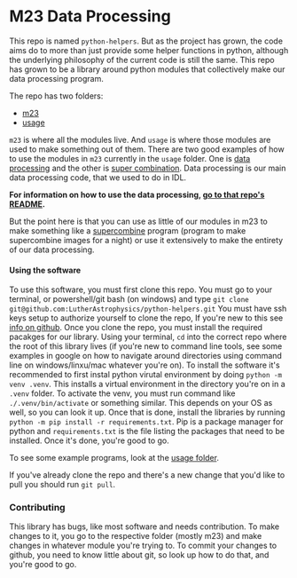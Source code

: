 # M23 Data Processing

This repo is named `python-helpers`. But as the project has grown, the
code aims do to more than just provide some helper functions in
python, although the underlying philosophy of the current code is
still the same. This repo has grown to be a library around python
modules that collectively make our data processing program.

The repo has two folders: 
* [m23](./m23)
* [usage](./usage)

`m23` is where all the modules live. And `usage` is where those
modules are used to make something out of them. There are two good
examples of how to use the modules in `m23` currently in the `usage`
folder. One is [data processing](./usage/processing) and the other is
[super combination](./usage/supercombine). Data processing is our main data
processing code, that we used to do in IDL. 

**For information on how to
use the data processing, [go to that repo's
README](./usage/processing/README.md).**

But the point here is that you
can use as little of our modules in m23 to make something like a
[supercombine](./usage/supercombine) program (program to make supercombine images for a night) 
or use it extensively to
make the entirety of our data processing. 

#### Using the software
To use this software, you must first clone this repo. You must go to
your terminal, or powershell/git bash (on windows) and type
```git clone git@github.com:LutherAstrophysics/python-helpers.git```
You must have ssh keys setup to authorize yourself to clone the repo, 
If you're new to this see [info on
github](https://docs.github.com/en/authentication/connecting-to-github-with-ssh/adding-a-new-ssh-key-to-your-github-account).
Once you clone the repo, you must install the required pacakges for
our library. Using your terminal, `cd` into the correct repo where the
root of this library lives (if you're new to command line tools, see
some examples in google on how to navigate around directories using
command line on windows/linxu/mac whatever you're on). To install the
software it's recommended to first instal python virutal environment
by doing `python -m venv .venv`. This installs a virtual environment
in the directory you're on in a `.venv` folder. To activate the venv,
you must run command like `./.venv/bin/activate` or something similar.
This depends on your OS as well, so you can look it up. Once that is done, 
install the libraries by running `python -m pip install -r
requirements.txt`. Pip is a package manager for python and
`requirements.txt` is the file listing the packages that need to be
installed.
Once it's done, you're good to go. 

To see some example programs, look at the [usage folder](./usage).

If you've already clone the repo and there's a new change that you'd
like to pull you should run `git pull`. 

### Contributing
This library has bugs, like most software and needs contribution. To
make changes to it, you go to the respective folder (mostly m23) and
make changes in whatever module you're trying to. To commit your
changes to github, you need to know little about git, so look up how
to do that, and you're good to go.

